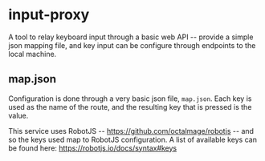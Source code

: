 # input-proxy
A tool to relay keyboard input through a basic web API -- provide a simple json mapping file, and key input can be configure through endpoints to the local machine.

## map.json
Configuration is done through a very basic json file, `map.json`. Each key is used as the name of the route, and the resulting key that is pressed is the value.

This service uses RobotJS -- https://github.com/octalmage/robotjs -- and so the keys used map to RobotJS configuration.
A list of available keys can be found here: https://robotjs.io/docs/syntax#keys
